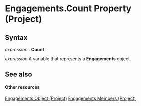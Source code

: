 
# Engagements.Count Property (Project)

## Syntax

 _expression_ . **Count**

 _expression_ A variable that represents a **Engagements** object.


## See also


#### Other resources


[Engagements Object (Project)](4986802b-1d53-7bc6-0bc7-6a5b83855628.md)
[Engagements Members (Project)](a1851a7d-96e5-c523-4ccb-66c5a91220b0.md)
